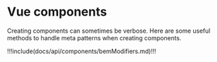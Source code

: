 # Vue components

Creating components can sometimes be verbose. Here are some useful methods to handle meta patterns when creating components.

!!!include(docs/api/components/bemModifiers.md)!!!
